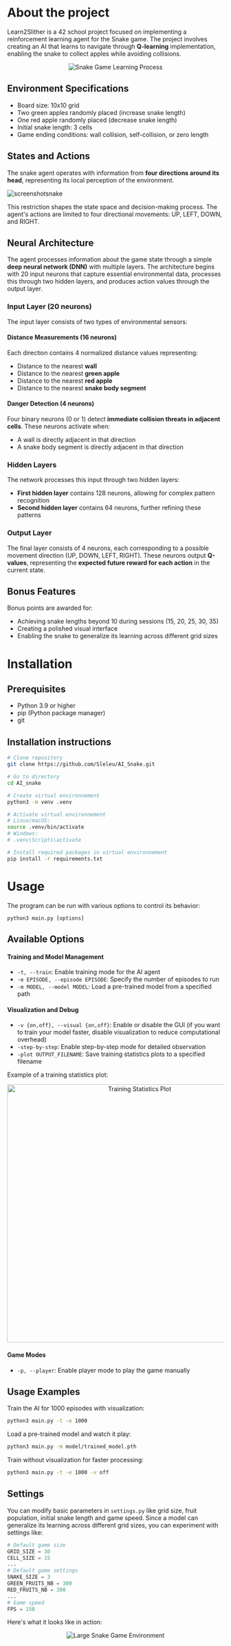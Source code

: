# About the project

Learn2Slither is a 42 school project focused on implementing a reinforcement learning agent for the Snake game.
The project involves creating an AI that learns to navigate through **Q-learning** implementation, enabling the snake to collect apples while avoiding collisions.

<p align="center">
  <img src="https://github.com/user-attachments/assets/ebab6150-fe64-4f54-a344-6780dcea2856" alt="Snake Game Learning Process">
</p>

## Environment Specifications

- Board size: 10x10 grid
- Two green apples randomly placed (increase snake length)
- One red apple randomly placed (decrease snake length)
- Initial snake length: 3 cells
- Game ending conditions: wall collision, self-collision, or zero length

## States and Actions
The snake agent operates with information from **four directions around its head**, representing its local perception of the environment.

![screenshotsnake](https://github.com/user-attachments/assets/0e744551-0f7d-437e-a55e-44d7c04e107d)


This restriction shapes the state space and decision-making process. The agent's actions are limited to four directional movements: UP, LEFT, DOWN, and RIGHT.

## Neural Architecture

The agent processes information about the game state through a simple **deep neural network (DNN)** with multiple layers. The architecture begins with 20 input neurons that capture essential environmental data, processes this through two hidden layers, and produces action values through the output layer.

### Input Layer (20 neurons)
The input layer consists of two types of environmental sensors:

#### Distance Measurements (16 neurons)
Each direction contains 4 normalized distance values representing:

- Distance to the nearest **wall**
- Distance to the nearest **green apple**
- Distance to the nearest **red apple**
- Distance to the nearest **snake body segment**

#### Danger Detection (4 neurons)
Four binary neurons (0 or 1) detect **immediate collision threats in adjacent cells**. These neurons activate when:

- A wall is directly adjacent in that direction
- A snake body segment is directly adjacent in that direction

### Hidden Layers

The network processes this input through two hidden layers:

- **First hidden layer** contains 128 neurons, allowing for complex pattern recognition
- **Second hidden layer** contains 64 neurons, further refining these patterns

### Output Layer

The final layer consists of 4 neurons, each corresponding to a possible movement direction (UP, DOWN, LEFT, RIGHT). These neurons output **Q-values**, representing the **expected future reward for each action** in the current state.

## Bonus Features
Bonus points are awarded for:

- Achieving snake lengths beyond 10 during sessions (15, 20, 25, 30, 35)
- Creating a polished visual interface
- Enabling the snake to generalize its learning across different grid sizes


# Installation

## Prerequisites
- Python 3.9 or higher
- pip (Python package manager)
- git

## Installation instructions

```bash
# Clone repository
git clone https://github.com/Sleleu/AI_Snake.git

# Go to directory
cd AI_snake

# Create virtual environnement
python3 -m venv .venv

# Activate virtual environnement
# Linux/macOS:
source .venv/bin/activate
# Windows:
# .venv\Scripts\activate

# Install required packages in virtual environnement
pip install -r requirements.txt
```

# Usage

The program can be run with various options to control its behavior:

`python3 main.py [options]`

## Available Options

#### Training and Model Management
- `-t, --train`: Enable training mode for the AI agent
- `-e EPISODE, --episode EPISODE`: Specify the number of episodes to run
- `-m MODEL, --model MODEL`: Load a pre-trained model from a specified path

#### Visualization and Debug
- `-v {on,off}, --visual {on,off}`: Enable or disable the GUI (if you want to train your model faster, disable visualization to reduce computational overhead)
- `-step-by-step`: Enable step-by-step mode for detailed observation
- `-plot OUTPUT_FILENAME`: Save training statistics plots to a specified filename

Example of a training statistics plot:

<p align="center">
  <img src="https://github.com/user-attachments/assets/b1c45ba2-bc71-4a03-bee6-717c135ee9fd" alt="Training Statistics Plot" width="600">
</p>

#### Game Modes

- `-p, --player`: Enable player mode to play the game manually

## Usage Examples
Train the AI for 1000 episodes with visualization:
```bash
python3 main.py -t -e 1000
```

Load a pre-trained model and watch it play:
```bash
python3 main.py -m model/trained_model.pth
```

Train without visualization for faster processing:
```bash
python3 main.py -t -e 1000 -v off
```

## Settings

You can modify basic parameters in `settings.py` like grid size, fruit population, initial snake length and game speed. Since a model can generalize its learning across different grid sizes, you can experiment with settings like:

```python
# Default game size
GRID_SIZE = 30
CELL_SIZE = 15
...
# Default game settings
SNAKE_SIZE = 3
GREEN_FRUITS_NB = 300
RED_FRUITS_NB = 300
...
# Game speed
FPS = 150
```
Here's what it looks like in action:
<p align="center">
  <img src="https://github.com/user-attachments/assets/548346d3-9ac9-4d2c-a130-b12b671396e6" alt="Large Snake Game Environment">
</p>
